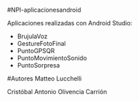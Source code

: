 #NPI-aplicacionesandroid

Aplicaciones realizadas con Android Studio:
- BrujulaVoz
- GestureFotoFinal
- PuntoGPSQR
- PuntoMovimientoSonido
- PuntoSorpresa

#Autores
Matteo Lucchelli

Cristóbal Antonio Olivencia Carrión


